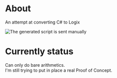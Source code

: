 # About

An attempt at converting C# to Logix

![The generated script is sent manually](https://raw.githubusercontent.com/vr-voyage/SharpLogix/main/screenshots/First-working-manual-attempt.png)

# Currently status

Can only do bare arithmetics.  
I'm still trying to put in place a real Proof of Concept.

